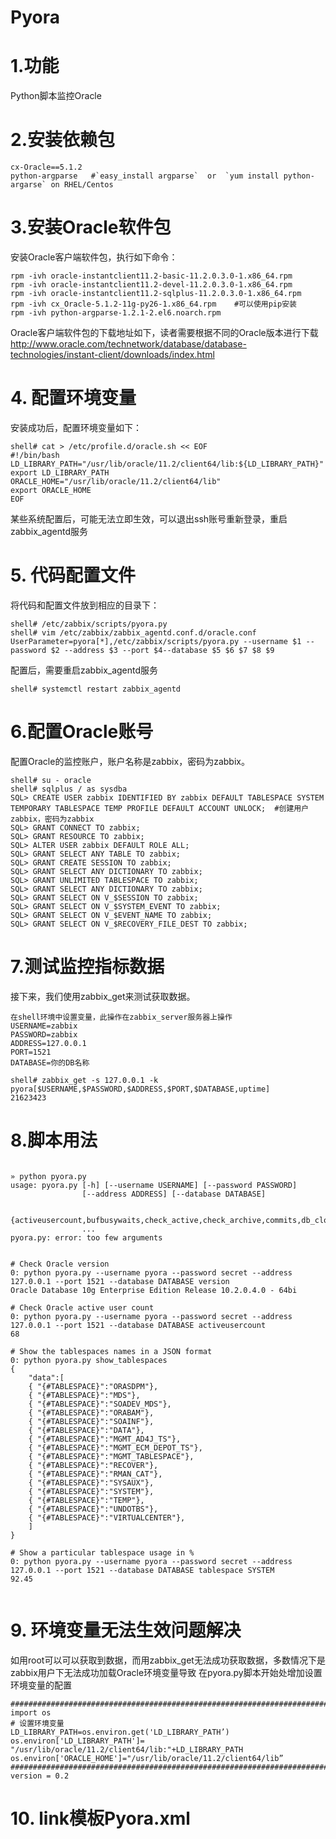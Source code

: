 Pyora
=====

# 1.功能
Python脚本监控Oracle

# 2.安装依赖包
```
cx-Oracle==5.1.2
python-argparse   #`easy_install argparse`  or  `yum install python-argarse` on RHEL/Centos
```

# 3.安装Oracle软件包
安装Oracle客户端软件包，执行如下命令：
```
rpm -ivh oracle-instantclient11.2-basic-11.2.0.3.0-1.x86_64.rpm
rpm -ivh oracle-instantclient11.2-devel-11.2.0.3.0-1.x86_64.rpm
rpm -ivh oracle-instantclient11.2-sqlplus-11.2.0.3.0-1.x86_64.rpm
rpm -ivh cx_Oracle-5.1.2-11g-py26-1.x86_64.rpm    #可以使用pip安装
rpm -ivh python-argparse-1.2.1-2.el6.noarch.rpm
```

Oracle客户端软件包的下载地址如下，读者需要根据不同的Oracle版本进行下载
http://www.oracle.com/technetwork/database/database-technologies/instant-client/downloads/index.html

# 4. 配置环境变量
安装成功后，配置环境变量如下：
```
shell# cat > /etc/profile.d/oracle.sh << EOF
#!/bin/bash
LD_LIBRARY_PATH="/usr/lib/oracle/11.2/client64/lib:${LD_LIBRARY_PATH}"
export LD_LIBRARY_PATH
ORACLE_HOME="/usr/lib/oracle/11.2/client64/lib"
export ORACLE_HOME
EOF
```
某些系统配置后，可能无法立即生效，可以退出ssh账号重新登录，重启zabbix_agentd服务

# 5. 代码配置文件
将代码和配置文件放到相应的目录下：
```
shell# /etc/zabbix/scripts/pyora.py
shell# vim /etc/zabbix/zabbix_agentd.conf.d/oracle.conf
UserParameter=pyora[*],/etc/zabbix/scripts/pyora.py --username $1 --password $2 --address $3 --port $4--database $5 $6 $7 $8 $9
```
配置后，需要重启zabbix_agentd服务
```
shell# systemctl restart zabbix_agentd
```

# 6.配置Oracle账号

配置Oracle的监控账户，账户名称是zabbix，密码为zabbix。
```
shell# su - oracle
shell# sqlplus / as sysdba
SQL> CREATE USER zabbix IDENTIFIED BY zabbix DEFAULT TABLESPACE SYSTEM TEMPORARY TABLESPACE TEMP PROFILE DEFAULT ACCOUNT UNLOCK;  #创建用户zabbix，密码为zabbix
SQL> GRANT CONNECT TO zabbix;
SQL> GRANT RESOURCE TO zabbix;
SQL> ALTER USER zabbix DEFAULT ROLE ALL;
SQL> GRANT SELECT ANY TABLE TO zabbix;
SQL> GRANT CREATE SESSION TO zabbix;
SQL> GRANT SELECT ANY DICTIONARY TO zabbix;
SQL> GRANT UNLIMITED TABLESPACE TO zabbix;
SQL> GRANT SELECT ANY DICTIONARY TO zabbix;
SQL> GRANT SELECT ON V_$SESSION TO zabbix;
SQL> GRANT SELECT ON V_$SYSTEM_EVENT TO zabbix;
SQL> GRANT SELECT ON V_$EVENT_NAME TO zabbix;
SQL> GRANT SELECT ON V_$RECOVERY_FILE_DEST TO zabbix;
```
# 7.测试监控指标数据
接下来，我们使用zabbix_get来测试获取数据。
```
在shell环境中设置变量，此操作在zabbix_server服务器上操作
USERNAME=zabbix
PASSWORD=zabbix
ADDRESS=127.0.0.1
PORT=1521
DATABASE=你的DB名称

shell# zabbix_get -s 127.0.0.1 -k pyora[$USERNAME,$PASSWORD,$ADDRESS,$PORT,$DATABASE,uptime] 
21623423
```


# 8.脚本用法

<pre><code>
» python pyora.py                                                                                                    
usage: pyora.py [-h] [--username USERNAME] [--password PASSWORD]
                [--address ADDRESS] [--database DATABASE]
                
                {activeusercount,bufbusywaits,check_active,check_archive,commits,db_close,db_connect,dbfilesize,dbprllwrite,dbscattread,dbseqread,dbsize,dbsnglwrite,deadlocks,directread,directwrite,dsksortratio,enqueue,freebufwaits,hparsratio,indexffs,lastapplarclog,lastarclog,latchfree,logfilesync,logonscurrent,logprllwrite,logswcompletion,netresv,netroundtrips,netsent,query_lock,query_redologs,query_rollbacks,query_sessions,query_temp,rcachehit,redowrites,rollbacks,show_tablespaces,tablespace,tblrowsscans,tblscans,uptime,version}
                ...
pyora.py: error: too few arguments


# Check Oracle version
0: python pyora.py --username pyora --password secret --address 127.0.0.1 --port 1521 --database DATABASE version
Oracle Database 10g Enterprise Edition Release 10.2.0.4.0 - 64bi

# Check Oracle active user count
0: python pyora.py --username pyora --password secret --address 127.0.0.1 --port 1521 --database DATABASE activeusercount
68

# Show the tablespaces names in a JSON format
0: python pyora.py show_tablespaces
{
	"data":[
	{ "{#TABLESPACE}":"ORASDPM"},
	{ "{#TABLESPACE}":"MDS"},
	{ "{#TABLESPACE}":"SOADEV_MDS"},
	{ "{#TABLESPACE}":"ORABAM"},
	{ "{#TABLESPACE}":"SOAINF"},
	{ "{#TABLESPACE}":"DATA"},
	{ "{#TABLESPACE}":"MGMT_AD4J_TS"},
	{ "{#TABLESPACE}":"MGMT_ECM_DEPOT_TS"},
	{ "{#TABLESPACE}":"MGMT_TABLESPACE"},
	{ "{#TABLESPACE}":"RECOVER"},
	{ "{#TABLESPACE}":"RMAN_CAT"},
	{ "{#TABLESPACE}":"SYSAUX"},
	{ "{#TABLESPACE}":"SYSTEM"},
	{ "{#TABLESPACE}":"TEMP"},
	{ "{#TABLESPACE}":"UNDOTBS"},
	{ "{#TABLESPACE}":"VIRTUALCENTER"},
	]
}

# Show a particular tablespace usage in %
0: python pyora.py --username pyora --password secret --address 127.0.0.1 --port 1521 --database DATABASE tablespace SYSTEM
92.45

</code></pre>

# 9. 环境变量无法生效问题解决 
如用root可以可以获取到数据，而用zabbix_get无法成功获取数据，多数情况下是zabbix用户下无法成功加载Oracle环境变量导致
在pyora.py脚本开始处增加设置环境变量的配置
```
########################################################################################
import os
# 设置环境变量
LD_LIBRARY_PATH=os.environ.get('LD_LIBRARY_PATH’)
os.environ['LD_LIBRARY_PATH']= "/usr/lib/oracle/11.2/client64/lib:"+LD_LIBRARY_PATH
os.environ['ORACLE_HOME']="/usr/lib/oracle/11.2/client64/lib”
########################################################################################
version = 0.2
```
# 10. link模板Pyora.xml

